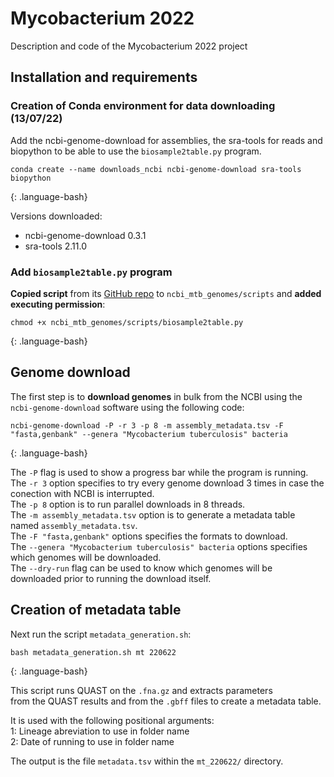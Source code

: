 # Mycobacterium 2022

Description and code of the Mycobacterium 2022 project

## Installation and requirements

### Creation of Conda environment for data downloading (13/07/22)

Add the ncbi-genome-download for assemblies, the sra-tools for reads and biopython to be able to 
use the  `biosample2table.py` program.

~~~
conda create --name downloads_ncbi ncbi-genome-download sra-tools biopython
~~~
{: .language-bash}

Versions downloaded:
- ncbi-genome-download 0.3.1
- sra-tools 2.11.0

### Add `biosample2table.py` program

**Copied script** from its [GitHub repo](https://github.com/stajichlab/biosample_metadata/blob/main/scripts/biosample2table.py)
to `ncbi_mtb_genomes/scripts` and **added executing permission**:
~~~
chmod +x ncbi_mtb_genomes/scripts/biosample2table.py
~~~
{: .language-bash}


## Genome download 

The first step is to **download genomes** in bulk from the NCBI using the `ncbi-genome-download` software using the following code:

~~~
ncbi-genome-download -P -r 3 -p 8 -m assembly_metadata.tsv -F "fasta,genbank" --genera "Mycobacterium tuberculosis" bacteria
~~~
{: .language-bash}

The `-P` flag is used to show a progress bar while the program is running. 
The `-r 3` option specifies to try every genome download 3 times in case the conection with NCBI is interrupted.  
The `-p 8` option is to run parallel downloads in 8 threads.  
The `-m assembly_metadata.tsv` option is to generate a metadata table named `assembly_metadata.tsv`.  
The `-F "fasta,genbank"` options specifies the formats to download.  
The `--genera "Mycobacterium tuberculosis" bacteria` options specifies which genomes will be downloaded.  
The `--dry-run` flag can be used to know which genomes will be downloaded prior to running the download itself.  

## Creation of metadata table

Next run the script `metadata_generation.sh`:

~~~
bash metadata_generation.sh mt 220622
~~~
{: .language-bash}

This script runs QUAST on the `.fna.gz` and extracts parameters  
from the QUAST results and from the `.gbff` files to create a metadata table.  

It is used with the following positional arguments:  
1: Lineage abreviation to use in folder name  
2: Date of running to use in folder name  

The output is the file `metadata.tsv` within the `mt_220622/` directory. 
